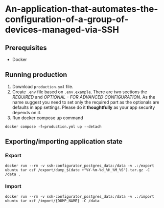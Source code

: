 # An-application-that-automates-the-configuration-of-a-group-of-devices-managed-via-SSH

## Prerequisites
- Docker

## Running production
1. Download `production.yml` file.
2. Create `.env` file based on `.env.example`. There are two sections the _REQUIRED_
and _OPTIONAL - FOR ADVANCED CONFIGURATION_. As the name suggest you need to set only
the required part as the optionals are defaults in app settings. Please do it **thoughtfully** 
as your app security depends on it.
3. Run docker compose up command
```
docker compose -f=production.yml up --detach
```

## Exporting/importing application state

### Export
```
docker run --rm -v ssh-configurator_postgres_data:/data -v .:/export ubuntu tar czf /export/dump_$(date +"%Y-%m-%d_%H_%M_%S").tar.gz -C /data .
```

### Import
```
docker run --rm -v ssh-configurator_postgres_data:/data -v .:/import ubuntu tar xzf /import/{DUMP_NAME} -C /data
```